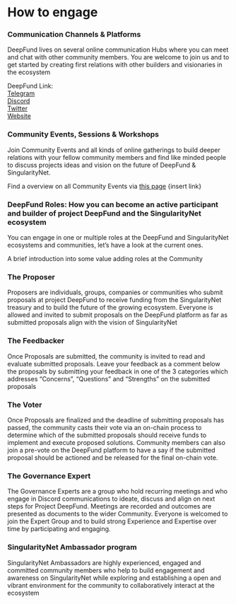 # How to engage

### Communication Channels & Platforms

DeepFund lives on several online communication Hubs where you can meet and chat with other community members. You are welcome to join us and to get started by creating first relations with other builders and visionaries in the ecosystem

DeepFund Link:\
[Telegram](https://t.me/deepfunding)\
[Discord](https://discord.gg/snet)\
[Twitter](https://twitter.com/DeepFunding)\
[Website](https://proposals.deepfunding.ai/feed)

### Community Events, Sessions & Workshops

Join Community Events and all kinds of online gatherings to build deeper relations with your fellow community members and find like minded people to discuss projects ideas and vision on the future of DeepFund & SingularityNet.

Find a overview on all Community Events via [this page](https://singularityswarm.io/?page\_id=28) {insert link}

### DeepFund Roles: How you can become an active participant and builder of project DeepFund and the SingularityNet ecosystem

You can engage in one or multiple roles at the DeepFund and SingularityNet ecosystems and communities, let’s have a look at the current ones.

A brief introduction into some value adding roles at the Community

### The Proposer

Proposers are individuals, groups, companies or communities who submit proposals at project DeepFund to receive funding from the SingularityNet treasury and to build the future of the growing ecosystem. Everyone is allowed and invited to submit proposals on the DeepFund platform as far as submitted proposals align with the vision of SingularityNet&#x20;

### The Feedbacker

Once Proposals are submitted, the community is invited to read and evaluate submitted proposals. Leave your feedback as a comment below the proposals by submitting your feedback in one of the 3 categories which addresses “Concerns”, “Questions” and “Strengths” on the submitted proposals

### The Voter

Once Proposals are finalized and the deadline of submitting proposals has passed, the community casts their vote via an on-chain process to determine which of the submitted proposals should receive funds to implement and execute proposed solutions. Community members can also join a pre-vote on the DeepFund platform to have a say if the submitted proposal should be actioned and be released for the final on-chain vote.

### The Governance Expert

The Governance Experts are a group who hold recurring meetings and who engage in Discord communications to ideate, discuss and align on next steps for Project DeepFund. Meetings are recorded and outcomes are presented as documents to the wider Community. Everyone is welcomed to join the Expert Group and to build strong Experience and Expertise over time by participating and engaging.

### SingularityNet Ambassador program

SingularityNet Ambassadors are highly experienced, engaged and committed community members who help to build engagement and awareness on SingularityNet while exploring and establishing a open and vibrant environment for the community to collaboratively interact at the ecosystem
